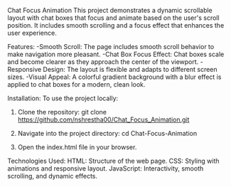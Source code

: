 Chat Focus Animation
This project demonstrates a dynamic scrollable layout with chat boxes that focus and animate based on the user's scroll position. It includes smooth scrolling and a focus effect that enhances the user experience.

Features:
-Smooth Scroll: The page includes smooth scroll behavior to make navigation more pleasant.
-Chat Box Focus Effect: Chat boxes scale and become clearer as they approach the center of the viewport.
-Responsive Design: The layout is flexible and adapts to different screen sizes.
-Visual Appeal: A colorful gradient background with a blur effect is applied to chat boxes for a modern, clean look.

Installation:
To use the project locally:
1. Clone the repository:
git clone https://github.com/nshrestha00/Chat_Focus_Animation.git

2. Navigate into the project directory:
cd Chat-Focus-Animation

3. Open the index.html file in your browser.

Technologies Used:
HTML: Structure of the web page.
CSS: Styling with animations and responsive layout.
JavaScript: Interactivity, smooth scrolling, and dynamic effects.
